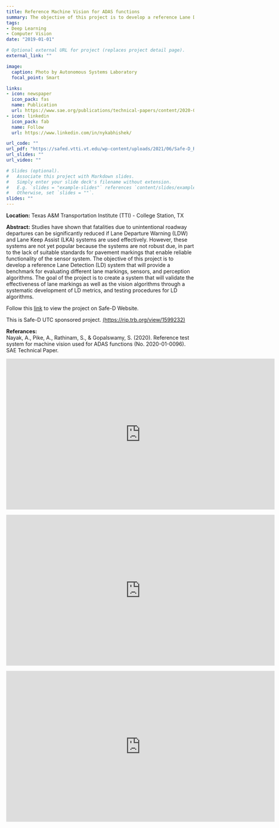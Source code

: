 ```yaml
---
title: Reference Machine Vision for ADAS functions
summary: The objective of this project is to develop a reference Lane Detection (LD) system that will provide a benchmark for evaluating different lane markings, sensors and perception algorithms. An extensive video dataset was collected by driving on various roads in Central Texas comprising of different weather conditions, time of day, pavement marking presence and luminance variables. The videos were evaluated on different state-of-the art LD algorithms and their performance was ranked based on a set of metrics specifically developed for evaluating the LD effectiveness.
tags:
- Deep Learning
- Computer Vision
date: "2019-01-01"

# Optional external URL for project (replaces project detail page).
external_link: ""

image:
  caption: Photo by Autonomous Systems Laboratory
  focal_point: Smart

links:
- icon: newspaper
  icon_pack: fas
  name: Publication
  url: https://www.sae.org/publications/technical-papers/content/2020-01-0096/
- icon: linkedin
  icon_pack: fab
  name: Follow
  url: https://www.linkedin.com/in/nykabhishek/

url_code: ""
url_pdf: "https://safed.vtti.vt.edu/wp-content/uploads/2021/06/Safe-D_Report-04_115_Final-Report-V2.pdf"
url_slides: ""
url_video: ""

# Slides (optional).
#   Associate this project with Markdown slides.
#   Simply enter your slide deck's filename without extension.
#   E.g. `slides = "example-slides"` references `content/slides/example-slides.md`.
#   Otherwise, set `slides = ""`.
slides: ""
---
```


<p>
    <b>Location:</b> Texas A&M Transportation Institute (TTI) - College Station, TX
</p>

<p>
    <b>Abstract:</b>
    Studies have shown that fatalities due to unintentional roadway departures can be significantly reduced if Lane Departure Warning (LDW) and Lane Keep Assist (LKA) systems are used effectively. 
    However, these systems are not yet popular because the systems are not robust due, in part to the lack of suitable standards for pavement markings that enable reliable functionality of the sensor system. 
    The objective of this project is to develop a reference Lane Detection (LD) system that will provide a benchmark for evaluating different lane markings, sensors, and perception algorithms. 
    The goal of the project is to create a system that will validate the effectiveness of lane markings as well as the vision algorithms through a systematic development of LD metrics, and testing procedures for LD algorithms.
</p>

<p> 
    Follow this <a href="https://www.vtti.vt.edu/utc/safe-d/index.php/projects/reference-machine-vision-for-adas-functions/" target="_blank">link</a> to view the project on Safe-D Website.
</p>

<p>
    This is Safe-D UTC sponsored project. <a href="https://rip.trb.org/view/1599232/" target="_blank">(https://rip.trb.org/view/1599232)</a>
</p>

<p>
    <b>Referances:</b>
    <br>Nayak, A., Pike, A., Rathinam, S., & Gopalswamy, S. (2020). Reference test system for machine vision used for ADAS functions (No. 2020-01-0096). SAE Technical Paper.
</p>

<p>
<iframe width="720" height="405" src="https://www.youtube.com/embed/lPJ7cJMTVgI" frameborder="0" allow="accelerometer; autoplay; encrypted-media; gyroscope; picture-in-picture" allowfullscreen></iframe>
</p>

<p>
<iframe width="720" height="405" src="https://www.youtube.com/embed/rZTTLVrJFtM" frameborder="0" allow="accelerometer; autoplay; encrypted-media; gyroscope; picture-in-picture" allowfullscreen></iframe>
</p>

<p>
<iframe width="720" height="405" src="https://www.youtube.com/embed/U4w29nLmVa0" frameborder="0" allow="accelerometer; autoplay; encrypted-media; gyroscope; picture-in-picture" allowfullscreen></iframe>
</p>
